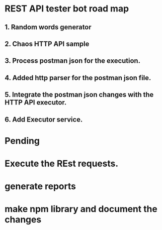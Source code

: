 # REST API tester bot road map

## 1. Random words generator

## 2. Chaos HTTP API sample

## 3. Process postman json for the execution.

## 4. Added http parser for the postman json file.

## 5. Integrate the postman json changes with the HTTP API executor.

## 6. Add Executor service.

# Pending

# Execute the REst requests.

# generate reports

# make npm library and document the changes
